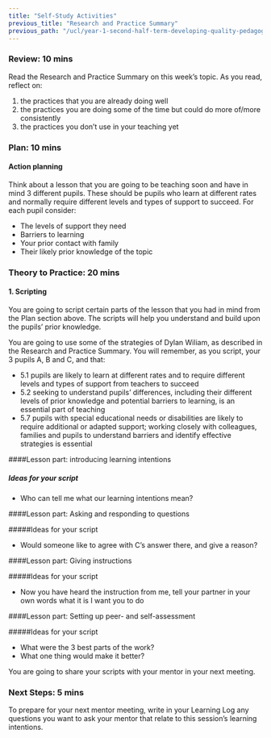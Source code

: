 ```yaml
---
title: "Self-Study Activities"
previous_title: "Research and Practice Summary"
previous_path: "/ucl/year-1-second-half-term-developing-quality-pedagogy-part-2/spring-week-2-ect-research-and-practice-summary"
---
```



### Review: 10 mins

Read the Research and Practice Summary on this week’s topic. As you read, reflect on:

1. the practices that you are already doing well
2. the practices you are doing some of the time but could do more of/more consistently
3. the practices you don’t use in your teaching yet

### Plan: 10 mins

#### Action planning

Think about a lesson that you are going to be teaching soon and have in mind 3 different pupils. These should be pupils who learn at different rates and normally require different levels and types of support to succeed. For each pupil consider:

- The levels of support they need
- Barriers to learning 
- Your prior contact with family 
- Their likely prior knowledge of the topic

### Theory to Practice: 20 mins

#### 1. Scripting

You are going to script certain parts of the lesson that you had in mind from the Plan section above. The scripts will help you understand and build upon the pupils’ prior knowledge.

You are going to use some of the strategies of Dylan Wiliam, as described in the Research and Practice Summary. You will remember, as you script, your 3 pupils A, B and C, and that:

- 5.1 pupils are likely to learn at different rates and to require different levels and types of support from teachers to succeed
- 5.2 seeking to understand pupils’ differences, including their different levels of prior knowledge and potential barriers to learning, is an essential part of teaching
- 5.7 pupils with special educational needs or disabilities are likely to require additional or adapted support; working closely with colleagues, families and pupils to understand barriers and identify effective strategies is essential

####Lesson part: introducing learning intentions



##### Ideas for your script

- Who can tell me what our learning intentions mean?




####Lesson part: Asking and responding to questions




#####Ideas for your script

- Would someone like to agree with C’s answer there, and give a reason?




####Lesson part: Giving instructions




#####Ideas for your script

- Now you have heard the instruction from me, tell your partner in your own words what it is I want you to do




####Lesson part: Setting up peer- and self-assessment




#####Ideas for your script

- What were the 3 best parts of the work? 
- What one thing would make it better?




You are going to share your scripts with your mentor in your next meeting.

### Next Steps: 5 mins

To prepare for your next mentor meeting, write in your Learning Log any questions you want to ask your mentor that relate to this session’s learning intentions.

